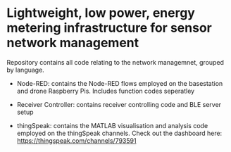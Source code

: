 # Lightweight, low power, energy metering infrastructure for sensor network management

Repository contains all code relating to the network managemnet, grouped by language. 

- Node-RED: contains the Node-RED flows employed on the basestation and drone Raspberry Pis. Includes function codes seperatley

- Receiver Controller: contains receiver controlling code and BLE server setup

- thingSpeak: contains the MATLAB visualisation and analysis code employed on the thingSpeak channels. Check out the dashboard here: https://thingspeak.com/channels/793591


